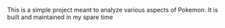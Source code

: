 This is a simple project meant to analyze various aspects of Pokemon.
It is built and maintained in my spare time